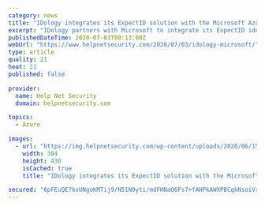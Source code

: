 ```yaml
---
category: news
title: "IDology integrates its ExpectID solution with the Microsoft Azure Active Directory External Identities"
excerpt: "IDology partners with Microsoft to integrate its ExpectID identity verification and anti-fraud solution with the Microsoft Azure AD External Identities."
publishedDateTime: 2020-07-03T00:13:00Z
webUrl: "https://www.helpnetsecurity.com/2020/07/03/idology-microsoft/"
type: article
quality: 21
heat: 21
published: false

provider:
  name: Help Net Security
  domain: helpnetsecurity.com

topics:
  - Azure

images:
  - url: "https://img.helpnetsecurity.com/wp-content/uploads/2020/06/15084653/insecure-66.jpg"
    width: 304
    height: 430
    isCached: true
    title: "IDology integrates its ExpectID solution with the Microsoft Azure Active Directory External Identities"

secured: "6pFEuQE7kvUNgoKMTij9/N51N9yti/mdFHNaQ6Fs7+fAHPkAWXPBCqkNsoiVr+QdsKq6h91TuI0G1ds5PemlzvXEQE0TRC8TPuUEwtu9cbj9VLlN9J7fzNQn0FXgmVcm80Hfg8UVYfHbV05WzhjvOV6mS51ovHe+vY0lAtAEBHE6a5PkyPJSF/y1/b57uYwF544CJN7Q6HWaICT/PJc9FW6CPx6An2DP2Px/Zz9D152d0BQdkTg3YknRe2EAkvTAZyI+znVnUOuaPDxeC9t8GPwzR5586h4TZnplLISLHCNwEmjxLGvgnNQmqj3I1iiTEmXbGl32WAajYG4fUtnc7w==;iNmzPY3sgZUiw3PI8ulqaA=="
---
```


